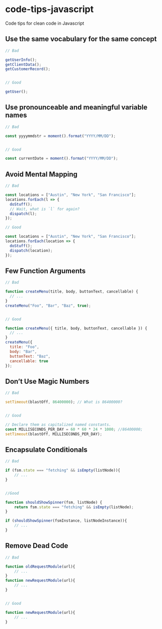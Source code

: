 # code-tips-javascript
Code tips for clean code in Javascript

## Use the same vocabulary for the same concept

```javascript
// Bad

getUserInfo();
getClientData();
getCustomerRecord();


// Good

getUser();
```

## Use pronounceable and meaningful variable names

```javascript
// Bad

const yyyymmdstr = moment().format("YYYY/MM/DD");


// Good

const currentDate = moment().format("YYYY/MM/DD");
```

## Avoid Mental Mapping

```javascript
// Bad

const locations = ["Austin", "New York", "San Francisco"];
locations.forEach(l => {
  doStuff();
  // Wait, what is `l` for again?
  dispatch(l);
});

// Good

const locations = ["Austin", "New York", "San Francisco"];
locations.forEach(location => {
  doStuff();
  dispatch(location);
});
```

## Few Function Arguments

```javascript
// Bad

function createMenu(title, body, buttonText, cancellable) {
  // ...
}
createMenu("Foo", "Bar", "Baz", true);


// Good

function createMenu({ title, body, buttonText, cancellable }) {
  // ...
}
createMenu({
  title: "Foo",
  body: "Bar",
  buttonText: "Baz",
  cancellable: true
});
```

## Don’t Use Magic Numbers

```javascript
// Bad

setTimeout(blastOff, 86400000); // What is 86400000?


// Good 

// Declare them as capitalized named constants.
const MILLISECONDS_PER_DAY = 60 * 60 * 24 * 1000; //86400000;
setTimeout(blastOff, MILLISECONDS_PER_DAY);
```

## Encapsulate Conditionals

```javascript
// Bad

if (fsm.state === "fetching" && isEmpty(listNode)){
	// ...
}


//Good

function shouldShowSpinner(fsm, listNode) {
	return fsm.state === "fetching" && isEmpty(listNode);
}

if (shouldShowSpinner(fsmInstance, listNodeInstance)){
	// ...
}
```

## Remove Dead Code
```javascript
// Bad

function oldRequestModule(url){
	// ...
}
function newRequestModule(url){
	// ...
}


// Good

function newRequestModule(url){
	// ...
}
```
